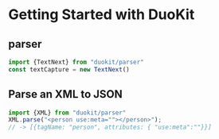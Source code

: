 # Getting Started with **DuoKit**
## parser
```typescript
import {TextNext} from "duokit/parser"
const textCapture = new TextNext()
```

## Parse an XML to JSON
```typescript
import {XML} from "duokit/parser"
XML.parse("<person use:meta=""></person>");
// -> [{tagName: "person", attributes: { "use:meta":""}}]
```
